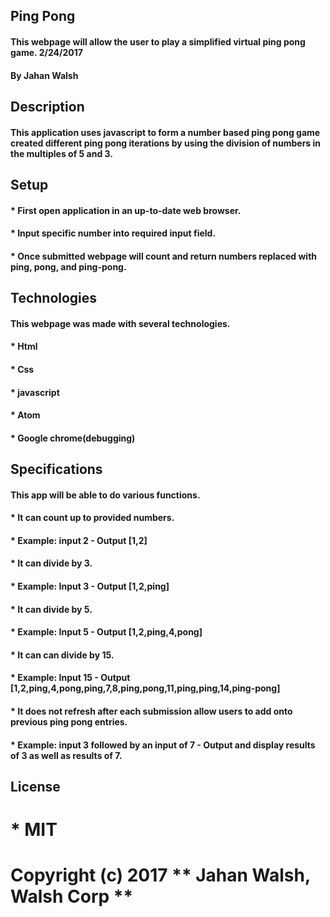 ## Ping Pong
#### This webpage will allow the user to play a simplified virtual ping pong game. 2/24/2017
#### By Jahan Walsh
## Description
#### This application uses javascript to form a number based ping pong game created different ping pong iterations by using the division of numbers in the multiples of 5 and 3.
## Setup
#### * First open application in an up-to-date web browser.
#### * Input specific number into required input field.
#### * Once submitted webpage will count and return numbers replaced with ping, pong, and ping-pong.
## Technologies
#### This webpage was made with several technologies.
#### * Html
#### * Css
#### * javascript
#### * Atom
#### * Google chrome(debugging)
## Specifications
#### This app will be able to do various functions.
#### * It can count up to provided numbers.
####    * Example: input 2 - Output [1,2]
#### * It can divide by 3.
####    * Example: Input 3 - Output [1,2,ping]
#### * It can divide by 5.
####    * Example: Input 5 - Output [1,2,ping,4,pong]
#### * It can can divide by 15.
####    * Example: Input 15 - Output [1,2,ping,4,pong,ping,7,8,ping,pong,11,ping,ping,14,ping-pong]
#### * It does not refresh after each submission allow users to add onto previous ping pong entries.
####    * Example: input 3 followed by an input of 7 - Output and display results of 3 as well as results of 7.
## License
###
# * MIT
# Copyright (c) 2017 ** Jahan Walsh, Walsh Corp **
